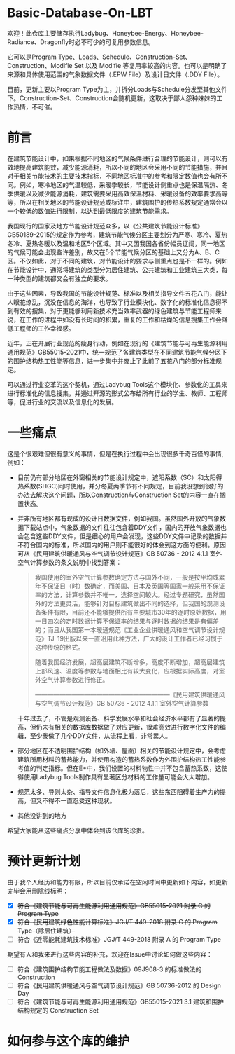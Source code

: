 # Basic-Database-On-LBT

欢迎！此仓库主要储存执行Ladybug、Honeybee-Energy、Honeybee-Radiance、Dragonfly时必不可少的可复用参数信息。  

它可以是Program Type、Loads、Schedule、Construction-Set、Construction、Modifie Set 以及 Modifie 等复用率较高的内容。也可以是明确了来源和具体使用范围的气象数据文件（.EPW File）及设计日文件（.DDY File）。

目前，更新主要以Program Type为主，并拆分Loads与Schedule分发至其他文件下。Construction-Set、Construction会随机更新，这取决于鄙人怨种妹妹的工作热情，不可催。

# 前言

在建筑节能设计中，如果根据不同地区的气候条件进行合理的节能设计，则可以有效地提高建筑能效，减少能源消耗，所以不同的地区会采用不同的节能措施，并且对于相关节能技术的主要技术指标，不同地区标准中的参考和限定数值也会有所不同。例如，寒冷地区的气温较低，采暖季较长，节能设计侧重点也是保温隔热、冬季供暖以及减少能源消耗，建筑需要采用高效保温材料、采暖设备的效率要求高等等，所以在相关地区的节能设计规范或标注中，建筑围护的传热系数规定通常会以一个较低的数值进行限制，以达到最低限度的建筑节能需求。

我国现行的国家及地方节能设计规范众多，以《公共建筑节能设计标准》GB50189-2015的规定作为参考，建筑节能气候分区主要划分为严寒、寒冷、夏热冬冷、夏热冬暖以及温和地区5个区域。其中又因我国各省份幅员辽阔，同一地区的气候可能会出现些许差别，故又在5个节能气候分区的基础上又分为A、B、C区。不仅如此，对于不同的建筑，对节能设计的要求与侧重点也是不一样的。例如在节能设计中，通常将建筑的类型分为居住建筑、公共建筑和工业建筑三大类，每一种类型的建筑都又会有独立的要求。

由于这些因素，导致我国的节能设计规范、标准以及相关指导文件五花八门，能让人眼花缭乱，沉没在信息的海洋，也导致了行业模块化、数字化的标准化信息得不到有效的搜集，对于更能够利用新技术充当效率武器的绿色建筑与节能工程师来说，在工作的进程中如没有长时间的积累，重复的工作和枯燥的信息搜集工作会降低工程师的工作幸福感。

近年，正在开展行业规范的瘦身行动，例如在现行的《建筑节能与可再生能源利用通用规范》GB55015-2021中，统一规范了各建筑类型在不同建筑节能气候分区下的围护结构热工性能等信息，进一步集中并废止了此前了五花八门的部分标准规定。

可以通过行业变革的这个契机，通过Ladybug Tools这个模块化、参数化的工具来进行标准化的信息搜集，并通过开源的形式公布给所有行业的学生、教师、工程师等，促进行业的交流以及信息化的发展。

# 一些痛点

这是个很艰难但很有意义的事情，但是在执行过程中会出现很多千奇百怪的事情,例如：

- 目前仍有部分地区在外窗相关的节能设计规定中，遮阳系数（SC）和太阳得热系数(SHGC)同时使用，并分冬夏两季节有不同规定，目前我没想到很好的办法去解决这个问题，所以Construction与Construction Set的内容一直在搁置状态。

- 并非所有地区都有现成的设计日数据文件，例如我国。虽然国外开放的气象数据下载站点中，气象数据的文件往往包含着DDY文件，国内的开放气象数据也会包含这些DDY文件，但是细心的用户会发现，这些DDY文件中记录的数据并不符合国内的标准，所以国内的用户则不能很好的体会到这方面的便利。原因可从《民用建筑供暖通风与空气调节设计规范》GB 50736 - 2012 4.1.1 室外空气计算参数的条文说明中找到答案：

  > 我国使用的室外空气计算参数确定方法与国外不同，一般是按平均或累年不保证日（时）数确定，而美国、日本及英国等国家一般采用不保证率的方法，计算参数并不唯一，选择空间较大。经过专题研究，虽然国外的方法更灵活，能够针对目标建筑做出不同的选择，但我国的观测设备条件有限，目前还不能够提供所有主要城市30年的逐时原始数据，用一日四次的定时数据计算不保证率的结果与逐时数据的结果是有偏差的；而且从我国第一本暖通规范《工业企业供暖通风和空气调节设计规范》TJ 19出版以来一直沿用此种方法，广大的设计工作者已经习惯于这种传统的格式。
  >
  > 随着我国经济发展，超高层建筑不断增多，高度不断增加，超高层建筑上部风速、温度等参数与地面相比有较大变化，应根据实际高度，对室外空气计算参数进行修正。
  >
  > ——————————————————————《民用建筑供暖通风与空气调节设计规范》GB 50736 - 2012 4.1.1 室外空气计算参数

  十年过去了，不管是观测设备、科学发展水平和社会经济水平都有了显著的提高，但仍未有相关的数据库数据做了对应更新，很难高效进行数字化文件的编辑，至少我做了几个DDY文件，从流程上看，非常累人。

- 部分地区在不透明围护结构（如外墙、屋面）相关的节能设计规定中，会考虑建筑所用材料的蓄热能力，并使用构造的蓄热系数作为外围护结构热工性能参考值的判定指标。但在E+中，我们设置的材料物性中并不包含蓄热系数，这使得使用Ladybug Tools制作具有显著区分材料的工作量可能会大大增加。
- 规范太多、导则太杂、指导文件信息化极为落后，这些东西阻碍着生产力的提高，但又不得不一直忍受这种现状。
- 其他没讲到的地方

希望大家能从这些痛点分享中体会到该仓库的珍贵。

# 预计更新计划

由于我个人经历和能力有限，所以目前仅承诺在空闲时间中更新如下内容，如更新完毕会用删除线标明：

- [x] ~~符合《建筑节能与可再生能源利用通用规范》GB55015-2021 附录 C 的 Program Type~~
- [x] ~~符合《民用建筑绿色性能计算标准》JGJ/T 449-2018 附录 C 的 Program Type（除居住建筑）~~
- [ ] 符合《近零能耗建筑技术标准》JGJ/T 449-2018 附录 A 的 Program Type

期望有人和我来进行这些内容的补充，欢迎在Issue中讨论如何做这些内容：

- [ ] 符合《建筑围护结构节能工程做法及数据》09J908-3 的标准做法的 Construction
- [ ] 符合《民用建筑供暖通风与空气调节设计规范》GB 50736-2012 的 Design Day
- [ ] 符合《建筑节能与可再生能源利用通用规范》GB55015-2021 3.1 建筑和围护结构规定的 Construction Set

# 如何参与这个库的维护

